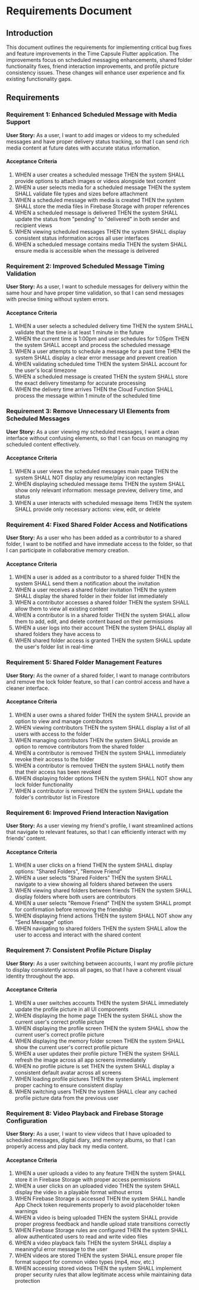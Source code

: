 # Requirements Document

## Introduction

This document outlines the requirements for implementing critical bug fixes and feature improvements in the Time Capsule Flutter application. The improvements focus on scheduled messaging enhancements, shared folder functionality fixes, friend interaction improvements, and profile picture consistency issues. These changes will enhance user experience and fix existing functionality gaps.

## Requirements

### Requirement 1: Enhanced Scheduled Message with Media Support

**User Story:** As a user, I want to add images or videos to my scheduled messages and have proper delivery status tracking, so that I can send rich media content at future dates with accurate status information.

#### Acceptance Criteria

1. WHEN a user creates a scheduled message THEN the system SHALL provide options to attach images or videos alongside text content
2. WHEN a user selects media for a scheduled message THEN the system SHALL validate file types and sizes before attachment
3. WHEN a scheduled message with media is created THEN the system SHALL store the media files in Firebase Storage with proper references
4. WHEN a scheduled message is delivered THEN the system SHALL update the status from "pending" to "delivered" in both sender and recipient views
5. WHEN viewing scheduled messages THEN the system SHALL display consistent status information across all user interfaces
6. WHEN a scheduled message contains media THEN the system SHALL ensure media is accessible when the message is delivered

### Requirement 2: Improved Scheduled Message Timing Validation

**User Story:** As a user, I want to schedule messages for delivery within the same hour and have proper time validation, so that I can send messages with precise timing without system errors.

#### Acceptance Criteria

1. WHEN a user selects a scheduled delivery time THEN the system SHALL validate that the time is at least 1 minute in the future
2. WHEN the current time is 1:00pm and user schedules for 1:05pm THEN the system SHALL accept and process the scheduled message
3. WHEN a user attempts to schedule a message for a past time THEN the system SHALL display a clear error message and prevent creation
4. WHEN validating scheduled time THEN the system SHALL account for the user's local timezone
5. WHEN a scheduled message is created THEN the system SHALL store the exact delivery timestamp for accurate processing
6. WHEN the delivery time arrives THEN the Cloud Function SHALL process the message within 1 minute of the scheduled time

### Requirement 3: Remove Unnecessary UI Elements from Scheduled Messages

**User Story:** As a user viewing my scheduled messages, I want a clean interface without confusing elements, so that I can focus on managing my scheduled content effectively.

#### Acceptance Criteria

1. WHEN a user views the scheduled messages main page THEN the system SHALL NOT display any resume/play icon rectangles
2. WHEN displaying scheduled message items THEN the system SHALL show only relevant information: message preview, delivery time, and status
3. WHEN a user interacts with scheduled message items THEN the system SHALL provide only necessary actions: view, edit, or delete

### Requirement 4: Fixed Shared Folder Access and Notifications

**User Story:** As a user who has been added as a contributor to a shared folder, I want to be notified and have immediate access to the folder, so that I can participate in collaborative memory creation.

#### Acceptance Criteria

1. WHEN a user is added as a contributor to a shared folder THEN the system SHALL send them a notification about the invitation
2. WHEN a user receives a shared folder invitation THEN the system SHALL display the shared folder in their folder list immediately
3. WHEN a contributor accesses a shared folder THEN the system SHALL allow them to view all existing content
4. WHEN a contributor is in a shared folder THEN the system SHALL allow them to add, edit, and delete content based on their permissions
5. WHEN a user logs into their account THEN the system SHALL display all shared folders they have access to
6. WHEN shared folder access is granted THEN the system SHALL update the user's folder list in real-time

### Requirement 5: Shared Folder Management Features

**User Story:** As the owner of a shared folder, I want to manage contributors and remove the lock folder feature, so that I can control access and have a cleaner interface.

#### Acceptance Criteria

1. WHEN a user owns a shared folder THEN the system SHALL provide an option to view and manage contributors
2. WHEN viewing contributors THEN the system SHALL display a list of all users with access to the folder
3. WHEN managing contributors THEN the system SHALL provide an option to remove contributors from the shared folder
4. WHEN a contributor is removed THEN the system SHALL immediately revoke their access to the folder
5. WHEN a contributor is removed THEN the system SHALL notify them that their access has been revoked
6. WHEN displaying folder options THEN the system SHALL NOT show any lock folder functionality
7. WHEN a contributor is removed THEN the system SHALL update the folder's contributor list in Firestore

### Requirement 6: Improved Friend Interaction Navigation

**User Story:** As a user viewing my friend's profile, I want streamlined actions that navigate to relevant features, so that I can efficiently interact with my friends' content.

#### Acceptance Criteria

1. WHEN a user clicks on a friend THEN the system SHALL display options: "Shared Folders", "Remove Friend"
2. WHEN a user selects "Shared Folders" THEN the system SHALL navigate to a view showing all folders shared between the users
3. WHEN viewing shared folders between friends THEN the system SHALL display folders where both users are contributors
4. WHEN a user selects "Remove Friend" THEN the system SHALL prompt for confirmation before removing the friendship
5. WHEN displaying friend actions THEN the system SHALL NOT show any "Send Message" option
6. WHEN navigating to shared folders THEN the system SHALL allow the user to access and interact with the shared content

### Requirement 7: Consistent Profile Picture Display

**User Story:** As a user switching between accounts, I want my profile picture to display consistently across all pages, so that I have a coherent visual identity throughout the app.

#### Acceptance Criteria

1. WHEN a user switches accounts THEN the system SHALL immediately update the profile picture in all UI components
2. WHEN displaying the home page THEN the system SHALL show the current user's correct profile picture
3. WHEN displaying the profile screen THEN the system SHALL show the current user's correct profile picture
4. WHEN displaying the memory folder screen THEN the system SHALL show the current user's correct profile picture
5. WHEN a user updates their profile picture THEN the system SHALL refresh the image across all app screens immediately
6. WHEN no profile picture is set THEN the system SHALL display a consistent default avatar across all screens
7. WHEN loading profile pictures THEN the system SHALL implement proper caching to ensure consistent display
8. WHEN switching users THEN the system SHALL clear any cached profile picture data from the previous user

### Requirement 8: Video Playback and Firebase Storage Configuration

**User Story:** As a user, I want to view videos that I have uploaded to scheduled messages, digital diary, and memory albums, so that I can properly access and play back my media content.

#### Acceptance Criteria

1. WHEN a user uploads a video to any feature THEN the system SHALL store it in Firebase Storage with proper access permissions
2. WHEN a user clicks on an uploaded video THEN the system SHALL display the video in a playable format without errors
3. WHEN Firebase Storage is accessed THEN the system SHALL handle App Check token requirements properly to avoid placeholder token warnings
4. WHEN a video is being uploaded THEN the system SHALL provide proper progress feedback and handle upload state transitions correctly
5. WHEN Firebase Storage rules are configured THEN the system SHALL allow authenticated users to read and write video files
6. WHEN a video playback fails THEN the system SHALL display a meaningful error message to the user
7. WHEN videos are stored THEN the system SHALL ensure proper file format support for common video types (mp4, mov, etc.)
8. WHEN accessing stored videos THEN the system SHALL implement proper security rules that allow legitimate access while maintaining data protection
